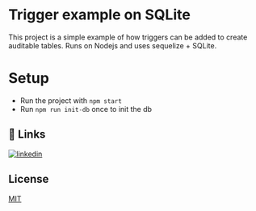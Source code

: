 
# Trigger example on SQLite

This project is a simple example of how triggers can be added
to create auditable tables. Runs on Nodejs and uses 
sequelize + SQLite.

# Setup

- Run the project with ```npm start```
- Run ```npm run init-db``` once to init the db

## 🔗 Links
[![linkedin](https://img.shields.io/badge/linkedin-0A66C2?style=for-the-badge&logo=linkedin&logoColor=white)](https://www.linkedin.com/in/daniel-guedes-79a05a176/)



## License

[MIT](https://choosealicense.com/licenses/mit/)

